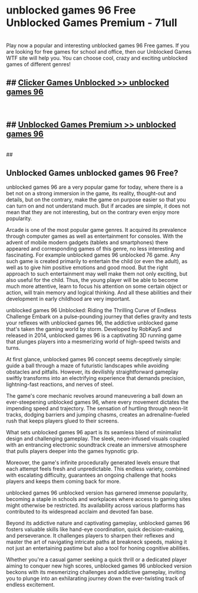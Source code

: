 # unblocked games 96 Free Unblocked Games Premium - 71ull <br>
<br>
Play now a popular and interesting unblocked games 96 Free games. If you are looking for free games for school and office, then our Unblocked Games WTF site will help you. You can choose cool, crazy and exciting unblocked games of different genres!


## ##  [Clicker Games Unblocked >> unblocked games 96](http://freeplayer.one?title=unblocked_games_96&ref=M1)
  <br>

##  ## [Unblocked Games Premium >> unblocked games 96](http://freeplayer.one?title=unblocked_games_96&ref=M1)
  <br>
  ##



## Unblocked Games unblocked games 96 Free?

unblocked games 96 are a very popular game for today, where there is a bet not on a strong immersion in the game, its reality, thought-out and details, but on the contrary, make the game on purpose easier so that you can turn on and not understand much. But if arcades are simple, it does not mean that they are not interesting, but on the contrary even enjoy more popularity.

Arcade is one of the most popular game genres. It acquired its prevalence through computer games as well as entertainment for consoles. With the advent of mobile modern gadgets (tablets and smartphones) there appeared and corresponding games of this genre, no less interesting and fascinating. For example unblocked games 96 unblocked 76 game. Any such game is created primarily to entertain the child (or even the adult), as well as to give him positive emotions and good mood. But the right approach to such entertainment may well make them not only exciting, but also useful for the child. Thus, the young player will be able to become much more attentive, learn to focus his attention on some certain object or action, will train memory and logical thinking. And all these abilities and their development in early childhood are very important.

unblocked games 96 Unblocked: Riding the Thrilling Curve of Endless Challenge
Embark on a pulse-pounding journey that defies gravity and tests your reflexes with unblocked games 96, the addictive unblocked game that's taken the gaming world by storm. Developed by RobKayS and released in 2014, unblocked games 96 is a captivating 3D running game that plunges players into a mesmerizing world of high-speed twists and turns.

At first glance, unblocked games 96 concept seems deceptively simple: guide a ball through a maze of futuristic landscapes while avoiding obstacles and pitfalls. However, its devilishly straightforward gameplay swiftly transforms into an electrifying experience that demands precision, lightning-fast reactions, and nerves of steel.

The game's core mechanic revolves around maneuvering a ball down an ever-steepening unblocked games 96, where every movement dictates the impending speed and trajectory. The sensation of hurtling through neon-lit tracks, dodging barriers and jumping chasms, creates an adrenaline-fueled rush that keeps players glued to their screens.

What sets unblocked games 96 apart is its seamless blend of minimalist design and challenging gameplay. The sleek, neon-infused visuals coupled with an entrancing electronic soundtrack create an immersive atmosphere that pulls players deeper into the games hypnotic grip.

Moreover, the game's infinite procedurally generated levels ensure that each attempt feels fresh and unpredictable. This endless variety, combined with escalating difficulty, guarantees an ongoing challenge that hooks players and keeps them coming back for more.

unblocked games 96 unblocked version has garnered immense popularity, becoming a staple in schools and workplaces where access to gaming sites might otherwise be restricted. Its availability across various platforms has contributed to its widespread acclaim and devoted fan base.

Beyond its addictive nature and captivating gameplay, unblocked games 96 fosters valuable skills like hand-eye coordination, quick decision-making, and perseverance. It challenges players to sharpen their reflexes and master the art of navigating intricate paths at breakneck speeds, making it not just an entertaining pastime but also a tool for honing cognitive abilities.

Whether you're a casual gamer seeking a quick thrill or a dedicated player aiming to conquer new high scores, unblocked games 96 unblocked version beckons with its mesmerizing challenges and addictive gameplay, inviting you to plunge into an exhilarating journey down the ever-twisting track of endless excitement.